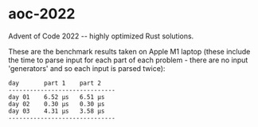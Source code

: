 # aoc-2022

Advent of Code 2022 -- highly optimized Rust solutions.

These are the benchmark results taken on Apple M1 laptop (these include the time to parse input for
each part of each problem - there are no input 'generators' and so each input is parsed twice):

```
day       part 1    part 2    
------------------------------
day 01    6.52 μs   6.51 μs   
day 02    0.30 μs   0.30 μs   
day 03    4.31 μs   3.58 μs   
------------------------------
```
